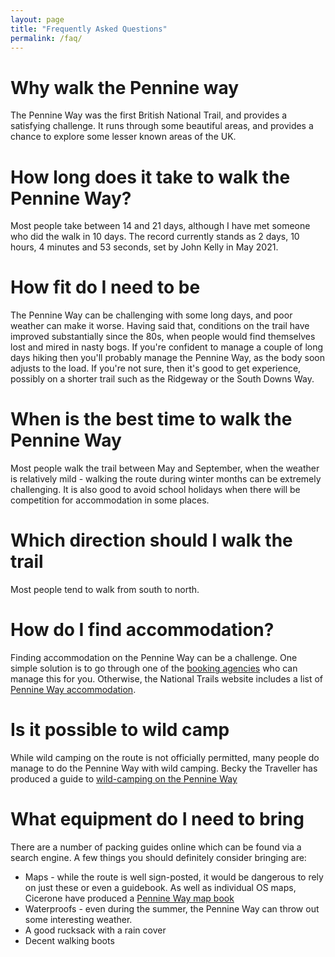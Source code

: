 ```yaml
---
layout: page
title: "Frequently Asked Questions"
permalink: /faq/
---
```

# Why walk the Pennine way
The Pennine Way was the first British National Trail, and provides a satisfying challenge. It runs through some beautiful areas, and provides a chance to explore some lesser known areas of the UK.

# How long does it take to walk the Pennine Way?
Most people take between 14 and 21 days, although I have met someone who did the walk in 10 days. The record currently stands as 2 days, 10 hours, 4 minutes and 53 seconds, set by John Kelly in May 2021.

# How fit do I need to be
The Pennine Way can be challenging with some long days, and poor weather can make it worse. Having said that, conditions on the trail have improved substantially since the 80s, when people would find themselves lost and mired in nasty bogs. If you're confident to manage a couple of long days hiking then you'll probably manage the Pennine Way, as the body soon adjusts to the load. If you're not sure, then it's good to get experience, possibly on a shorter trail such as the Ridgeway or the South Downs Way.

# When is the best time to walk the Pennine Way
Most people walk the trail between May and September, when the weather is relatively mild - walking the route during winter months can be extremely challenging. It is also good to avoid school holidays when there will be competition for accommodation in some places.

# Which direction should I walk the trail
Most people tend to walk from south to north.

# How do I find accommodation?
Finding accommodation on the Pennine Way can be a challenge. One simple solution is to go through one of the [booking agencies](https://www.nationaltrail.co.uk/pennine-way/holiday-planning) who can manage this for you. Otherwise, the National Trails website includes a list of [Pennine Way accommodation](https://www.nationaltrail.co.uk/en_GB/trails/pennine-way/accommodation/). 

# Is it possible to wild camp
While wild camping on the route is not officially permitted, many people do manage to do the Pennine Way with wild camping. Becky the Traveller has produced a guide to [wild-camping on the Pennine Way](https://www.beckythetraveller.com/walking-pennine-way-wild-camping/) 

# What equipment do I need to bring
There are a number of packing guides online which can be found via a search engine. A few things you should definitely consider bringing are:
* Maps - while the route is well sign-posted, it would be dangerous to rely on just these or even a guidebook. As well as individual OS maps, Cicerone have produced a [Pennine Way map book](https://www.amazon.co.uk/Pennine-Way-Map-Booklet-Distance/dp/185284907X/)
* Waterproofs - even during the summer, the Pennine Way can throw out some interesting weather. 
* A good rucksack with a rain cover
* Decent walking boots
